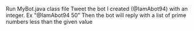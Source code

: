 Run MyBot.java class file
Tweet the bot I created (@IamAbot94) with an integer.
  Ex "@IamAbot94 50"
Then the bot will reply with a list of prime numbers less than the given value
